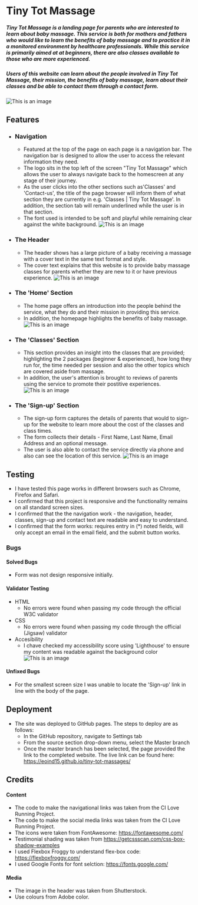 # Tiny Tot Massage
##### Tiny Tot Massage is a landing page for parents who are interested to learn about baby massage. This service is both for mothers and fathers who would like to learn the benefits of baby massage and to practice it in a monitored environment by healthcare professionals. While this service is primarily aimed at at beginners, there are also classes available to those who are more experienced. 
##### Users of this website can learn about the people involved in Tiny Tot Massage, their mission, the benefits of baby massage, learn about their classes and be able to contact them through a contact form.
![This is an image](/assets/readme-pics/responsive%20design.png)
## Features
- ### Navigation
  - Featured at the top of the page on each page is a navigation bar. The navigation bar is designed to allow the user to access the relevant information they need. 
  - The logo sits in the top left of the screen "Tiny Tot Massage" which allows the user to always navigate back to the homescreen at any stage of their journey. 
  - As the user clicks into the other sections such as'Classes' and 'Contact-us', the title of the page browser will inform them of what section they are currently in e.g. 'Classes | Tiny Tot Massage'. In addition, the section tab will remain underlined while the user is in that section.
  - The font used is intended to be soft and playful while remaining clear against the white background.
  ![This is an image](/assets/readme-pics/navigation%20features.png)
  
- ### The Header
    - The header shows has a large picture of a baby receiving a massage with a cover text in the same text format and style.
    - The cover text explains that this website is to provide baby massage classes for parents whether they are new to it or have previous experience.
    ![This is an image](/assets/readme-pics/header.png)

- ### The 'Home' Section
    - The home page offers an introduction into the people behind the service, what they do and their mission in providing this service.
    - In addition, the homepage highlights the benefits of baby massage.
    ![This is an image](/assets/readme-pics/massage-benefits.png)

- ### The 'Classes' Section
    - This section provides an insight into the classes that are provided; highlighting the 2 packages (beginner & experienced), how long they run for, the time needed per session and also the other topics which are covered aside from massage.
    - In addition, the user's attention is brought to reviews of parents using the service to promote their postitive experiences.
    ![This is an image](/assets/readme-pics/class%20schedule.png)

- ### The 'Sign-up' Section
    - The sign-up form captures the details of parents that would to sign-up for the website to learn more about the cost of the classes and class times.
    - The form collects their details - First Name, Last Name, Email Address and an optional message.
    - The user is also able to contact the service directly via phone and also can see the location of this service.
    ![This is an image](/assets/readme-pics/sign-up%20form.png)

## Testing
  - I have tested this page works in different browsers such as Chrome, Firefox and Safari.
  - I confirmed that this project is responsive and the functionality remains on all standard screen sizes.
  - I confirmed that the the navigation work - the navigation, header, classes, sign-up and contact text are readable and easy to understand. 
  - I confirmed that the form works: requires entry in (*) noted fields, will only accept an email in the email field, and the submit button works.

### Bugs
 #### Solved Bugs
   - Form was not design responsive initially. 
#### Validator Testing
   - HTML
     - No errors were found when passing my code through the official W3C validator
   - CSS
     - No errors were found when passing my code through the official (Jigsaw) validator
   - Accesibility
     - I chave checked my accessibility score using 'Lighthouse' to ensure my content was readable against the background color
     ![This is an image](/assets/readme-pics/lighthouse%20report.png)

#### Unfixed Bugs
   - For the smallest screen size I was unable to locate the 'Sign-up' link in line with the body of the page.
## Deployment
   - The site was deployed to GitHub pages. The steps to deploy are as follows:
     - In the GitHub repository, navigate to Settings tab
     - From the source section drop-down menu, select the Master branch
     - Once the master branch has been selected, the page provided the link to the completed website.
    The live link can be found here: https://eoind15.github.io/tiny-tot-massages/
## Credits
#### Content
   - The code to make the navigational links was taken from the CI Love Running Project. 
   - The code to make the social media links was taken from the CI Love Running Project.
   - The icons were taken from FontAwesome: https://fontawesome.com/
   - Testimonial shading was taken from https://getcssscan.com/css-box-shadow-examples
   - I used Flexbox Froggy to understand flex-box code: https://flexboxfroggy.com/
   - I used Google Fonts for font selction: https://fonts.google.com/
#### Media
   - The image in the header was taken from Shutterstock.
   - Use colours from Adobe color.
